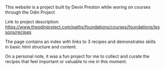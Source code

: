 This website is a project built by Devin Preston while woring on courses through the Odin Project

Link to project description:
https://www.theodinproject.com/paths/foundations/courses/foundations/lessons/recipes

The page contains an index with links to 3 recipes and demonstrates skills in basic html structure and content.

On a personal note, it was a fun project for me to collect and curate the recipes that feel important or valuable to me in this moment.